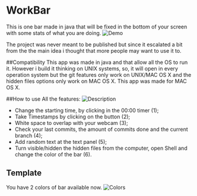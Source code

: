 WorkBar
=======

This is one bar made in java that will be fixed in the bottom of your screen with some stats of what you are doing.
![Demo](http://i.imgur.com/ZjgAhrW.jpg)

The project was never meant to be published but since it escalated a bit from the the main idea i thought that more people may want to use it to.

##Compatibility 
This app was made in java and that allow all the OS to run it. However i build it thinking on UNIX systems, so, it will open in every operation system but the git features only work on UNIX/MAC OS X and the hidden files options only work on MAC OS X.
This app was made for MAC OS X.

##How to use
All the features:
![Description](http://i.imgur.com/tXsRExU.jpg)

* Change the starting time, by clicking in the 00:00 timer (1);
* Take Timestamps by clicking on the button (2);
* White space to overlap with your webcam (3);
* Check your last commits, the amount of commits done and the current branch (4);
* Add random text at the text panel (5);
* Turn visible/hidden the hidden files from the computer, open Shell and change the color of the bar (6).

## Template
You have 2 colors of bar available now.
![Colors](http://i.imgur.com/6K9bMzg.jpg)

